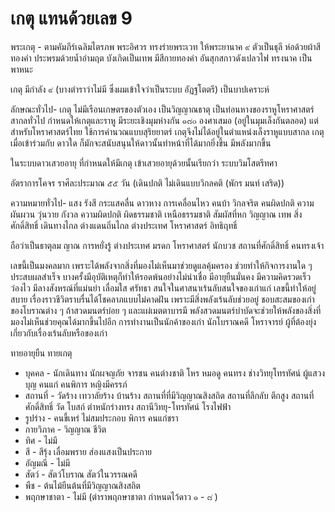 # เกตุ แทนด้วยเลข 9

พระเกตุ - ตามคัมภีร์เฉลิมไตรภพ พระอิศวร ทรงร่ายพระเวท ให้พระยานาค ๙ ตัวเป็นธุลี ห่อด้วยผ้าสีทองคำ ประพรมด้วยนํ้าอำมฤต บังเกิดเป็นเทพ  มีสีกายทองคำ อันสุกสกาวดังเปลวไฟ ทรงนาค เป็น พาหนะ

เกตุ มีกำลัง ๙ (บางตำราว่าไม่มี ซึ่งผมเข้าใจว่าเป็นระบบ อัฏฐโตตรี) เป็นบาปเคราะห์

ลักษณะทั่วไป- เกตุ ไม่มีเรือนเกษตรของตัวเอง เป็นวิญญาณธาตุ เป็นท่อนหางของราหูโหราศาสตร์สากลทั่วไป กำหนดให้เกตุและราหู มีระยะเชิงมุมห่างกัน ๑๘๐ องศาเสมอ (อยู่ในมุมเล็งกันตลอด) แต่สำหรับโหราศาสตร์ไทย ใช้การคำนวณแบบสุริยยาตร์ เกตุจึงไม่ได้อยู่ในตำแหน่งเล็งราหูแบบสากล เกตุเมื่อเข้าร่วมกับ ดาวใด ก็มักจะสนับสนุนให้ดาวนั้นทำหน้าที่ได้มากยิ่งขึ้น มีพลังมากขึ้น

ในระบบดาวเสวยอายุ ที่กำหนดให้มีเกตุ เข้าเสวยอายุด้วยนั้นเรียกว่า ระบบวิมโสตรีทศา

อัตราการโคจร ราศีละประมาณ ๕๕ วัน (เดินปกติ ไม่เดินแบบวิกลคติ (พักร มนท์ เสริด))

ความหมายทั่วไป- แสง รังสี กระแสคลื่น ดาวหาง การเคลื่อนไหว คนบ้า วิกลจริต คนผิดปกติ ความผันผวน วุ่นวาย กังวล ความผิดปกติ ผิดธรรมชาติ เหนือธรรมชาติ สัมผัสที่หก วิญญาณ เทพ สิ่งศักดิ์สิทธิ์ เดินทางไกล ต่างแดนถิ่นไกล ต่างประเทศ โหราศาสตร์ อิทธิฤทธิ์

ถือว่าเป็นธาตุลม ญาณ การหยั่งรู้ ต่างประเทศ มรดก โหราศาสตร์ นักบวช สถานที่ศักดิ์สิทธิ์ คนทรงเจ้า

เลขนี้เป็นมงคลมาก เพราะได้พลังจากสิ่งที่มองไม่เห็นมาช่วยดูแลคุ้มครอง ช่วยทำให้กิจการงานใด ๆ ประสบผลสำเร็จ บางครั้งมีอุบัติเหตุก็ทำให้รอดพ้นอย่างไม่น่าเชื่อ มีอายุยืนมั่นคง มีความคิดรวดเร็วว่องไว มีลางสังหรณ์ที่แม่นยำ เลื่อมใส ศรัทธา สนใจในศาสนาเร้นลับสนใจของเก่าแก่ เลขนี้ทำให้อยู่สบาย เรื่องราวชีวิตราบรื่นได้โชคลาภแบบไม่คาดฝัน เพราะมีสิ่งพลังเร้นลับช่วยอยู่ ชอบสะสมของเก่า ของโบราณต่าง ๆ ถ้าสวดมนตร์บ่อย ๆ และแผ่เมตตาบารมี พลังสวดมนตร์บำบัดจะช่วยให้พลังของสิ่งที่มองไม่เห็นช่วยคุณได้มากขึ้นไปอีก การทำงานเป็นนักค้าของเก่า นักโบราณคดี โหราจารย์ ผู้ที่ต้องยุ่งเกี่ยวกับเรื่องเร้นลับหรือของเก่า

ทายอายุยืน ทายเกตุ

- บุคคล - นักเดินทาง นักผจญภัย จารชน คนต่างชาติ โหร หมอดู คนทรง ช่างวิทยุโทรทัศน์ ผู้แสวงบุญ คนแก่ คนพิการ หญิงมีครรภ์
- สถานที่ - วัดร้าง เทวาลัยร้าง บ้านร้าง สถานที่ที่มีวิญญาณสิงสถิต สถานที่ลึกลับ ตึกสูง สถานที่ศักดิ์สิทธิ์ วัด โบสถ์ ตำหนักร่างทรง สถานีวิทยุ-โทรทัศน์ โรงไฟฟ้า  
- รูปร่าง - คนขี้เหร่ ไม่สมประกอบ พิการ คนแก่ชรา
- กายวิภาค - วิญญาณ ชีวิต
- ทิศ - ไม่มี
- สี - สีรุ้ง เลื่อมพราย ส่องแสงเป็นประกาย
- อัญมณี - ไม่มี
- สัตว์ - สัตว์โบราณ สัตว์ในวรรณคดี
- พืช - ต้นไม้ยืนต้นที่มีวิญญาณสิงสถิต
- พฤกษาชาตา - ไม่มี (ตำราพฤกษาชาตา กำหนดไว้ดาว  ๑ - ๘ )
